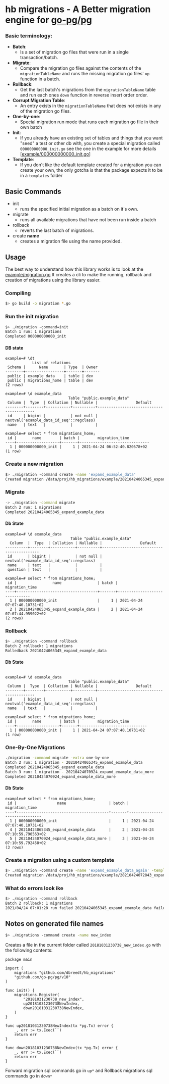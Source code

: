 # hb migrations - A Better migration engine for [go-pg/pg](https://github.com/go-pg/pg)

### Basic terminology:
- **Batch**:
  - Is a set of migration go files that were run in a single transaction/batch.
- **Migrate**:
  - Compare the migration go files against the contents of the `migrationTableName` and runs the missing migration go files' `up` function in a batch.
- **Rollback**:
  - Get the last batch's migrations from the `migrationTableName` table and run each ones `down` function in reverse insert order order.
- **Corrupt Migration Table**:
  - An entry exists in the `migrationTableName` that does not exists in any of the migration go files.
- **One-by-one**:
  - Special migration run mode that runs each migration go file in their own batch
- **Init**:
  - If you already have an existing set of tables and things that you want "seed" a test or other db with, you create a special migration called `000000000000_init.go` see the one in the example for more details [[example/000000000000_init.go](https://github.com/dbreedt/hb_migrations/blob/master/example/000000000000_init.go)]
- **Template**:
  - If you don't like the default template created for a migration you can create your own, the only gotcha is that the package expects it to be in a `templates` folder
## Basic Commands
- init
  - runs the specified initial migration as a batch on it's own.
- migrate
  - runs all available migrations that have not been run inside a batch
- rollback
  - reverts the last batch of migrations.
- create **name**
  - creates a migration file using the name provided.

## Usage
The best way to understand how this library works is to look at the [example/migration.go](https://github.com/dbreedt/hb_migrations/blob/master/example/migration.go)
It creates a cli to make the running, rollback and creation of migrations using the library easier.

### Compiling
```bash
$> go build -o migration *.go
```

### Run the init migration
```bash
$> ./migration -command=init
Batch 1 run: 1 migrations
Completed 000000000000_init
```

#### DB state
```psql
example=# \dt
            List of relations
 Schema |      Name       | Type  | Owner
--------+-----------------+-------+-------
 public | example_data    | table | dev
 public | migrations_home | table | dev
(2 rows)

example=# \d example_data
                            Table "public.example_data"
 Column |  Type  | Collation | Nullable |                 Default
--------+--------+-----------+----------+------------------------------------------
 id     | bigint |           | not null | nextval('example_data_id_seq'::regclass)
 name   | text   |           |          |

example=# select * from migrations_home;
 id |       name        | batch |        migration_time
----+-------------------+-------+-------------------------------
  1 | 000000000000_init |     1 | 2021-04-24 06:52:40.820578+02
(1 row)

```

### Create a new migration
```bash
$> ./migration -command create -name 'expand_example_data'
Created migration /data/proj/hb_migrations/example/20210424065345_expand_example_data.go
```

### Migrate
```bash
-> ./migration -command migrate
Batch 2 run: 1 migrations
Completed 20210424065345_expand_example_data
```

#### Db State
```psql
example=# \d example_data
                             Table "public.example_data"
  Column  |  Type  | Collation | Nullable |                 Default
----------+--------+-----------+----------+------------------------------------------
 id       | bigint |           | not null | nextval('example_data_id_seq'::regclass)
 name     | text   |           |          |
 question | text   |           |          |

example=# select * from migrations_home;
 id |                name                | batch |        migration_time
----+------------------------------------+-------+-------------------------------
  1 | 000000000000_init                  |     1 | 2021-04-24 07:07:40.10731+02
  2 | 20210424065345_expand_example_data |     2 | 2021-04-24 07:07:44.959022+02
(2 rows)
```

### Rollback
```bash
$> ./migration -command rollback
Batch 2 rollback: 1 migrations
Rolledback 20210424065345_expand_example_data
```

#### Db State
```psql

example=# \d example_data
                            Table "public.example_data"
 Column |  Type  | Collation | Nullable |                 Default
--------+--------+-----------+----------+------------------------------------------
 id     | bigint |           | not null | nextval('example_data_id_seq'::regclass)
 name   | text   |           |          |

example=# select * from migrations_home;
 id |       name        | batch |        migration_time
----+-------------------+-------+------------------------------
  1 | 000000000000_init |     1 | 2021-04-24 07:07:40.10731+02
(1 row)
```

### One-By-One Migrations
```bash
./migration -command migrate -extra one-by-one
Batch 2 run: 1 migration - 20210424065345_expand_example_data
Completed 20210424065345_expand_example_data
Batch 3 run: 1 migration - 20210424070924_expand_example_data_more
Completed 20210424070924_expand_example_data_more
```

#### Db State
```psql
example=# select * from migrations_home;
 id |                  name                   | batch |        migration_time
----+-----------------------------------------+-------+-------------------------------
  1 | 000000000000_init                       |     1 | 2021-04-24 07:07:40.10731+02
  4 | 20210424065345_expand_example_data      |     2 | 2021-04-24 07:10:59.790563+02
  5 | 20210424070924_expand_example_data_more |     3 | 2021-04-24 07:10:59.792458+02
(3 rows)
```

### Create a migration using a custom template
```bash
$> ./migration -command create -name 'expand_example_data_again' -template custom
Created migration /data/proj/hb_migrations/example/20210424072843_expand_example_data_again.go
```

### What do errors look ike
```bash
$> ./migration -command rollback
Batch 2 rollback: 1 migrations
2021/04/24 07:01:28 run failed 20210424065345_expand_example_data failed to rollback: ERROR #42703 column "question_text" of relation "example_data" does not exist
```

## Notes on generated file names
```bash
$> ./migrations -command create -name new_index
```
Creates a file in the current folder called `20181031230738_new_index.go` with the following contents:

```golang
package main

import (
	migrations "github.com/dbreedt/hb_migrations"
	"github.com/go-pg/pg/v10"
)

func init() {
	migrations.Register(
		"20181031230738_new_index",
		up20181031230738NewIndex,
		down20181031230738NewIndex,
	)
}

func up20181031230738NewIndex(tx *pg.Tx) error {
	_, err := tx.Exec(``)
	return err
}

func down20181031230738NewIndex(tx *pg.Tx) error {
	_, err := tx.Exec(``)
	return err
}
```

Forward migration sql commands go in `up*` and Rollback migrations sql commands go in `down*`

